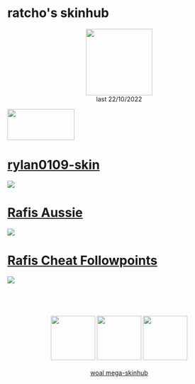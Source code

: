 # ratcho's skinhub
<p align="center">
<a href="https://osu.ppy.sh/users/8075782">
  <img src="https://a.ppy.sh/8075782"  
       width="150"
       height="150"></a>
<br>
last 22/10/2022
</p>

<a href="https://www.youtube.com/watch?v=kbbgypvGPgM">
<img src="https://i.imgur.com/uDyKiLi.png"
       width="151" 
       height="70"/></a>

# [rylan0109-skin](https://github.com/rudjx3/skins/raw/main/ratcho/rylan0109-skin.osk)
[![](https://i.imgur.com/AO5nMUd.jpeg)](https://github.com/rudjx3/skins/raw/main/ratcho/rylan0109-skin.osk)

# [Rafis Aussie](https://github.com/rudjx3/skins/raw/main/ratcho/Rafis%20Aussie.osk)
[![](https://osu.ppy.sh/ss/18205100/c729)](https://github.com/rudjx3/skins/raw/main/ratcho/Rafis%20Aussie.osk)

# [Rafis Cheat Followpoints](https://github.com/rudjx3/skins/raw/main/ratcho/Rafis%20Cheat%20Followpoints.osk)
[![](https://osu.ppy.sh/ss/18205142/e9af)](https://github.com/rudjx3/skins/raw/main/ratcho/Rafis%20Cheat%20Followpoints.osk)

#
<p align="center">
  <br></br>
  <a href="https://www.twitch.tv/ratchoosu">
  <img src="https://i.imgur.com/HM030lk.png" 
       width="100" 
       height="100"></a>
  <a href="https://www.youtube.com/channel/UCjHlT7WyuF73G0upcWZKhgA">
  <img src="https://i.imgur.com/YWbDUUy.png"  
       width="100" 
       height="100"></a>
  <a href="https://twitter.com/ratcho19">
  <img src="https://i.imgur.com/PUQ5uWf.png" 
       width="100" 
       height="100"></a>
  <br></br>
  <a href="README.md">woal mega-skinhub</a>
 </p>
